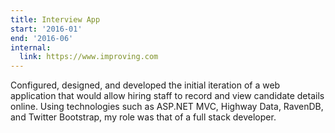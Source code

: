 ```yaml
---
title: Interview App
start: '2016-01'
end: '2016-06'
internal:
  link: https://www.improving.com
---
```


Configured, designed, and developed the initial iteration of a web application
that would allow hiring staff to record and view candidate details online.
Using technologies such as ASP.NET MVC, Highway Data, RavenDB, and Twitter
Bootstrap, my role was that of a full stack developer.
